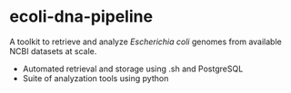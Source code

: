 # ecoli-dna-pipeline
A toolkit to retrieve and analyze *Escherichia coli* genomes from available NCBI datasets at scale.  
- Automated retrieval and storage using .sh and PostgreSQL
- Suite of analyzation tools using python

